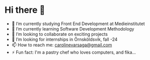 # Hi there 👋

- 🔭 I’m currently studying Front End Development at Medieinstitutet
- 🌱 I’m currently learning Software Development Methodology
- 👯 I’m looking to collaborate on exciting projects
- 🤔 I’m looking for internships in Örnsköldsvik, fall -24
- 📫 How to reach me: carolinevarsaga@gmail.com
- ⚡ Fun fact: I'm a pastry chef who loves computers, and fika... 

